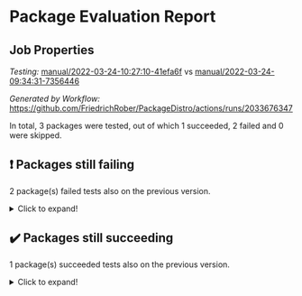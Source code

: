 # Package Evaluation Report

## Job Properties

*Testing:* [manual/2022-03-24-10:27:10-41efa6f](https://github.com/FriedrichRober/PackageDistro/blob/data/reports/manual/2022-03-24-10:27:10-41efa6f) vs [manual/2022-03-24-09:34:31-7356446](https://github.com/FriedrichRober/PackageDistro/blob/data/reports/manual/2022-03-24-09:34:31-7356446)

*Generated by Workflow:* https://github.com/FriedrichRober/PackageDistro/actions/runs/2033676347

In total, 3 packages were tested, out of which 1 succeeded, 2 failed and 0 were skipped.

## :exclamation: Packages still failing

2 package(s) failed tests also on the previous version.<details> <summary>Click to expand!</summary>

- ace 5.4 <br>
- aclib 1.3.2 <br>
</details>

## :heavy_check_mark: Packages still succeeding

1 package(s) succeeded tests also on the previous version.<details> <summary>Click to expand!</summary>

- agt 0.2 <br>
</details>

